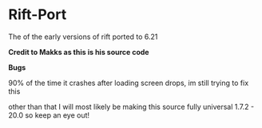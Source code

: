 # Rift-Port
The of the early versions of rift ported to 6.21


**Credit to Makks as this is his source code**

**Bugs**

90% of the time it crashes after loading screen drops, im still trying to fix this

other than that I will most likely be making this source fully universal 1.7.2 - 20.0 so keep an eye out!
